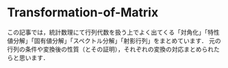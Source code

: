 # Transformation-of-Matrix
この記事では，統計数理にて行列代数を扱う上でよく出てくる「対角化」「特性値分解」「固有値分解」「スペクトル分解」「射影行列」をまとめています．
元の行列の条件や変換後の性質（とその証明），それぞれの変換の対応まとめられたらと思います．
